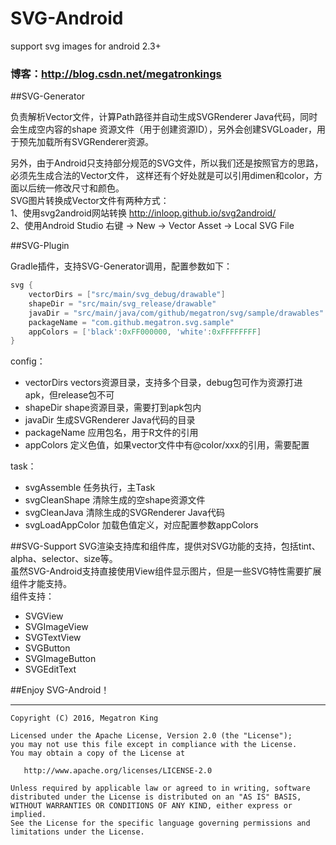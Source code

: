 # SVG-Android
support svg images for android 2.3+

### 博客：http://blog.csdn.net/megatronkings


##SVG-Generator

负责解析Vector文件，计算Path路径并自动生成SVGRenderer Java代码，同时会生成空内容的shape
资源文件（用于创建资源ID），另外会创建SVGLoader，用于预先加载所有SVGRenderer资源。<br>

另外，由于Android只支持部分规范的SVG文件，所以我们还是按照官方的思路，必须先生成合法的Vector文件，
这样还有个好处就是可以引用dimen和color，方面以后统一修改尺寸和颜色。<br>
SVG图片转换成Vector文件有两种方式：<br>
1、使用svg2android网站转换 http://inloop.github.io/svg2android/ <br>
2、使用Android Studio 右键 -> New -> Vector Asset -> Local SVG File<br>


##SVG-Plugin

Gradle插件，支持SVG-Generator调用，配置参数如下：
```gradle
svg {
    vectorDirs = ["src/main/svg_debug/drawable"]
    shapeDir = "src/main/svg_release/drawable"
    javaDir = "src/main/java/com/github/megatron/svg/sample/drawables"
    packageName = "com.github.megatron.svg.sample"
    appColors = ['black':0xFF000000, 'white':0xFFFFFFFF]
}
```
config：
- vectorDirs  vectors资源目录，支持多个目录，debug包可作为资源打进apk，但release包不可
- shapeDir    shape资源目录，需要打到apk包内
- javaDir     生成SVGRenderer Java代码的目录
- packageName 应用包名，用于R文件的引用
- appColors   定义色值，如果vector文件中有@color/xxx的引用，需要配置

task：
- svgAssemble     任务执行，主Task
- svgCleanShape   清除生成的空shape资源文件
- svgCleanJava    清除生成的SVGRenderer Java代码
- svgLoadAppColor 加载色值定义，对应配置参数appColors


##SVG-Support
SVG渲染支持库和组件库，提供对SVG功能的支持，包括tint、alpha、selector、size等。<br>
虽然SVG-Android支持直接使用View组件显示图片，但是一些SVG特性需要扩展组件才能支持。<br>
组件支持：
- SVGView
- SVGImageView
- SVGTextView
- SVGButton
- SVGImageButton
- SVGEditText


##Enjoy SVG-Android！

--------

    Copyright (C) 2016, Megatron King

    Licensed under the Apache License, Version 2.0 (the "License");
    you may not use this file except in compliance with the License.
    You may obtain a copy of the License at

       http://www.apache.org/licenses/LICENSE-2.0

    Unless required by applicable law or agreed to in writing, software
    distributed under the License is distributed on an "AS IS" BASIS,
    WITHOUT WARRANTIES OR CONDITIONS OF ANY KIND, either express or implied.
    See the License for the specific language governing permissions and
    limitations under the License.



